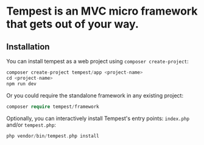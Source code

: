 # Tempest is an MVC micro framework that gets out of your way.

## Installation

You can install tempest as a web project using `composer create-project`:

```php
composer create-project tempest/app <project-name>
cd <project-name>
npm run dev
```

Or you could require the standalone framework in any existing project:

```php
composer require tempest/framework
```

Optionally, you can interactively install Tempest's entry points: `index.php` and/or `tempest.php`:

```php
php vendor/bin/tempest.php install
```